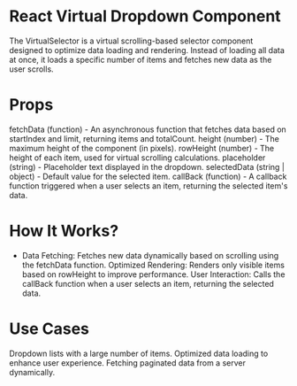 # React Virtual Dropdown Component
The VirtualSelector is a virtual scrolling-based selector component designed to optimize data loading and rendering. Instead of loading all data at once, it loads a specific number of items and fetches new data as the user scrolls.

# Props
fetchData (function) - An asynchronous function that fetches data based on startIndex and limit, returning items and totalCount.
height (number) - The maximum height of the component (in pixels).
rowHeight (number) - The height of each item, used for virtual scrolling calculations.
placeholder (string) - Placeholder text displayed in the dropdown.
selectedData (string | object) - Default value for the selected item.
callBack (function) - A callback function triggered when a user selects an item, returning the selected item's data.

# How It Works?
- Data Fetching: Fetches new data dynamically based on scrolling using the fetchData function.
Optimized Rendering: Renders only visible items based on rowHeight to improve performance.
User Interaction: Calls the callBack function when a user selects an item, returning the selected data.

# Use Cases
Dropdown lists with a large number of items.
Optimized data loading to enhance user experience.
Fetching paginated data from a server dynamically.
